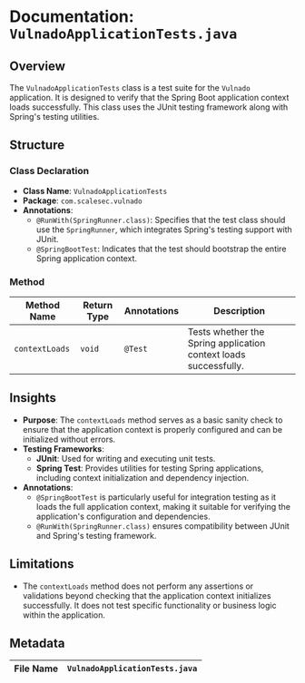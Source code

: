 # Documentation: `VulnadoApplicationTests.java`

## Overview
The `VulnadoApplicationTests` class is a test suite for the `Vulnado` application. It is designed to verify that the Spring Boot application context loads successfully. This class uses the JUnit testing framework along with Spring's testing utilities.

## Structure

### Class Declaration
- **Class Name**: `VulnadoApplicationTests`
- **Package**: `com.scalesec.vulnado`
- **Annotations**:
  - `@RunWith(SpringRunner.class)`: Specifies that the test class should use the `SpringRunner`, which integrates Spring's testing support with JUnit.
  - `@SpringBootTest`: Indicates that the test should bootstrap the entire Spring application context.

### Method
| **Method Name** | **Return Type** | **Annotations** | **Description** |
|------------------|-----------------|------------------|------------------|
| `contextLoads`   | `void`          | `@Test`          | Tests whether the Spring application context loads successfully. |

## Insights
- **Purpose**: The `contextLoads` method serves as a basic sanity check to ensure that the application context is properly configured and can be initialized without errors.
- **Testing Frameworks**:
  - **JUnit**: Used for writing and executing unit tests.
  - **Spring Test**: Provides utilities for testing Spring applications, including context initialization and dependency injection.
- **Annotations**:
  - `@SpringBootTest` is particularly useful for integration testing as it loads the full application context, making it suitable for verifying the application's configuration and dependencies.
  - `@RunWith(SpringRunner.class)` ensures compatibility between JUnit and Spring's testing framework.

## Limitations
- The `contextLoads` method does not perform any assertions or validations beyond checking that the application context initializes successfully. It does not test specific functionality or business logic within the application.

## Metadata
| **File Name** | `VulnadoApplicationTests.java` |
|---------------|---------------------------------|


